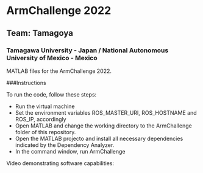 # ArmChallenge 2022
## Team: Tamagoya
### Tamagawa University - Japan / National Autonomous University of Mexico - Mexico

MATLAB files for the ArmChallenge 2022.

###Instructions

To run the code, follow these steps:

* Run the virtual machine
* Set the environment variables ROS_MASTER_URI, ROS_HOSTNAME and ROS_IP, accordingly
* Open MATLAB and change the working directory to the ArmChallenge folder of this repository.
* Open the MATLAB projecto and install all necessary dependencies indicated by the Dependency Analyzer.
* In the command window, run ArmChallenge

Video demonstrating software capabilities:

